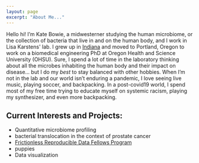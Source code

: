 ```yaml
---
layout: page
excerpt: "About Me..."
---
```


Hello hi! I’m Kate Bowie, a midwesterner studying the human microbiome, or the collection of bacteria that live in and on the human body, and I work in Lisa Karstens' lab. I grew up in [Indiana](https://commons.wikimedia.org/wiki/File:Map_of_USA_IN.svg#/media/File:Map_of_USA_IN.svg) and moved to Portland, Oregon to work on a biomedical engineering PhD at Oregon Health and Science University (OHSU). Sure, I spend a lot of time in the laboratory thinking about all the microbes inhabiting the human body and their impact on disease… but I do my *best* to stay balanced with other hobbies. When I’m not in the lab and our world isn’t enduring a pandemic, I love seeing live music, playing soccer, and backpacking. In a post-covid19 world, I spend most of my free time trying to educate myself on systemic racism, playing my synthesizer, and even more backpacking.

## Current Interests and Projects:

- Quantitative microbiome profiling
- bacterial translocation in the context of prostate cancer
- [Frictionless Reproducible Data Fellows Program](https://fellows.frictionlessdata.io)
- puppies
- Data visualization
